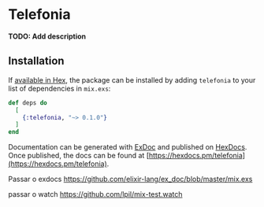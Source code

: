 # Telefonia

**TODO: Add description**

## Installation

If [available in Hex](https://hex.pm/docs/publish), the package can be installed
by adding `telefonia` to your list of dependencies in `mix.exs`:

```elixir
def deps do
  [
    {:telefonia, "~> 0.1.0"}
  ]
end
```

Documentation can be generated with [ExDoc](https://github.com/elixir-lang/ex_doc)
and published on [HexDocs](https://hexdocs.pm). Once published, the docs can
be found at [https://hexdocs.pm/telefonia](https://hexdocs.pm/telefonia).


Passar o exdocs
https://github.com/elixir-lang/ex_doc/blob/master/mix.exs

passar o watch
https://github.com/lpil/mix-test.watch
